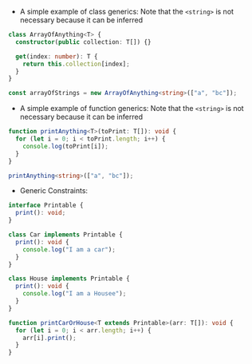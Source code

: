 - A simple example of class generics: Note that the `<string>` is not necessary because it can be inferred

```ts
class ArrayOfAnything<T> {
  constructor(public collection: T[]) {}

  get(index: number): T {
    return this.collection[index];
  }
}

const arrayOfStrings = new ArrayOfAnything<string>(["a", "bc"]);
```

- A simple example of function generics: Note that the `<string>` is not necessary because it can be inferred

```ts
function printAnything<T>(toPrint: T[]): void {
  for (let i = 0; i < toPrint.length; i++) {
    console.log(toPrint[i]);
  }
}

printAnything<string>(["a", "bc"]);
```

- Generic Constraints:

```ts
interface Printable {
  print(): void;
}

class Car implements Printable {
  print(): void {
    console.log("I am a car");
  }
}

class House implements Printable {
  print(): void {
    console.log("I am a Housee");
  }
}

function printCarOrHouse<T extends Printable>(arr: T[]): void {
  for (let i = 0; i < arr.length; i++) {
    arr[i].print();
  }
}
```
